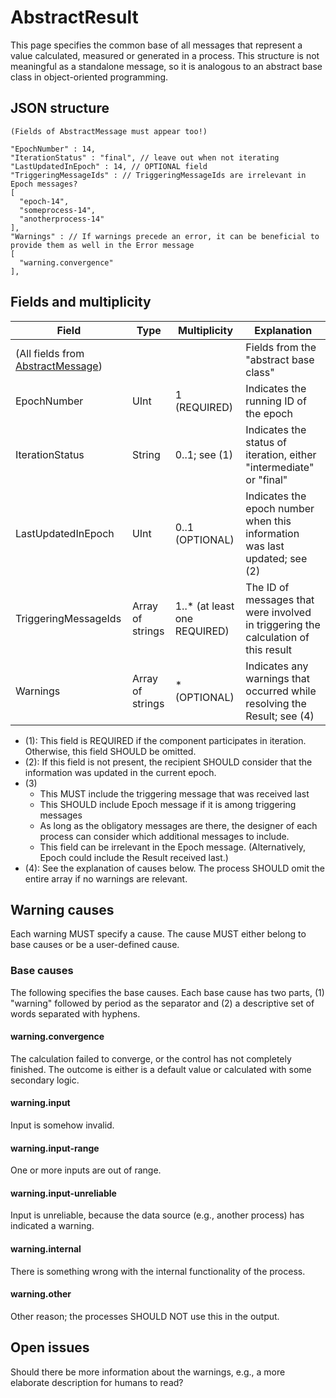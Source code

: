 # AbstractResult

This page specifies the common base of all messages that represent a value calculated, measured or generated in a process. This structure is not meaningful as a standalone message, so it is analogous to an abstract base class in object-oriented programming.


## JSON structure

```nohighlight
(Fields of AbstractMessage must appear too!)

"EpochNumber" : 14,
"IterationStatus" : "final", // leave out when not iterating
"LastUpdatedInEpoch" : 14, // OPTIONAL field
"TriggeringMessageIds" : // TriggeringMessageIds are irrelevant in Epoch messages?
[
  "epoch-14",
  "someprocess-14",
  "anotherprocess-14"
],
"Warnings" : // If warnings precede an error, it can be beneficial to provide them as well in the Error message
[
  "warning.convergence"
],
```


## Fields and multiplicity

| Field | Type | Multiplicity | Explanation |
|-|-|-|-|
| (All fields from [AbstractMessage](core_abstractmessage.md)) |  |  | Fields from the "abstract base class" |
| EpochNumber | UInt | 1 (REQUIRED) | Indicates the running ID of the epoch |
| IterationStatus | String | 0..1; see (1) | Indicates the status of iteration, either "intermediate" or "final" |
| LastUpdatedInEpoch | UInt | 0..1 (OPTIONAL) | Indicates the epoch number when this information was last updated; see (2) |
| TriggeringMessageIds | Array of strings | 1..* (at least one REQUIRED) | The ID of messages that were involved in triggering the calculation of this result |
| Warnings | Array of strings | * (OPTIONAL) | Indicates any warnings that occurred while resolving the Result; see (4) |

- (1): This field is REQUIRED if the component participates in iteration. Otherwise, this field SHOULD be omitted.
- (2): If this field is not present, the recipient SHOULD consider that the information was updated in the current epoch.
- (3)
    - This MUST include the triggering message that was received last
    - This SHOULD include Epoch message if it is among triggering messages
    - As long as the obligatory messages are there, the designer of each process can consider which additional messages to include.
    - This field can be irrelevant in the Epoch message. (Alternatively, Epoch could include the Result received last.)
- (4): See the explanation of causes below. The process SHOULD omit the entire array if no warnings are relevant.


## Warning causes

Each warning MUST specify a cause. The cause MUST either belong to base causes or be a user-defined cause.

### Base causes

The following specifies the base causes. Each base cause has two parts, (1) "warning" followed by period as the separator and (2) a descriptive set of words separated with hyphens.

#### warning.convergence
The calculation failed to converge, or the control has not completely finished. The outcome is either is a default value or calculated with some secondary logic.

#### warning.input
Input is somehow invalid.

#### warning.input-range
One or more inputs are out of range.

#### warning.input-unreliable
Input is unreliable, because the data source (e.g., another process) has indicated a warning.

#### warning.internal
There is something wrong with the internal functionality of the process.

#### warning.other
Other reason; the processes SHOULD NOT use this in the output.



## Open issues

Should there be more information about the warnings, e.g., a more elaborate description for humans to read?
